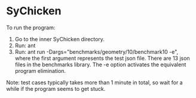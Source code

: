 # SyChicken
To run the program:
1. Go to the inner SyChicken directory.
2. Run: ant
3. Run: ant run -Dargs="benchmarks/geometry/10/benchmark10 -e", where the first argument represents the test json file.
There are 13 json files in the benchmarks library. The -e option activates the equivalent program elimination.

Note: test cases typically takes more than 1 minute in total, so wait for a while if the program seems to get stuck.